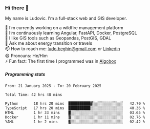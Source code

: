 ### Hi there 👋

My name is Ludovic. I'm a full-stack web and GIS developer.

 🔭 I’m currently working on a wildfire management platform<br/>
 🌱 I’m continuously learning Angular, FastAPI, Docker, PostgreSQL<br/>
 👯 I like GIS tools such as Geopandas, PostGIS, GDAL<br/>
 💬 Ask me about energy transition or travels<br/>
 📫 How to reach me: ludo.beghin@gmail.com or [Linkedin](https://www.linkedin.com/in/ludovic-beghin/)<br/>
 😄 Pronouns: He/Him<br/>
 ⚡ Fun fact: The first time I programmed was in [Algobox](https://fr.wikipedia.org/wiki/Algobox)<br/>

##### Programming stats
<!--START_SECTION:waka-->

```txt
From: 21 January 2025 - To: 20 February 2025

Total Time: 42 hrs 48 mins

Python       18 hrs 20 mins  ██████████▓░░░░░░░░░░░░░░   42.70 %
TypeScript   17 hrs 20 mins  ██████████░░░░░░░░░░░░░░░   40.36 %
HTML         1 hr 33 mins    █░░░░░░░░░░░░░░░░░░░░░░░░   03.65 %
Docker       1 hr 11 mins    ▓░░░░░░░░░░░░░░░░░░░░░░░░   02.76 %
YAML         1 hr 2 mins     ▓░░░░░░░░░░░░░░░░░░░░░░░░   02.42 %
```

<!--END_SECTION:waka-->
